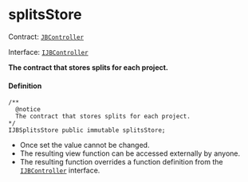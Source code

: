 # splitsStore

Contract: [`JBController`](/dev/api/contracts/or-controllers/jbcontroller/README.md)​‌

Interface: [`IJBController`](/dev/api/interfaces/ijbcontroller.md)

**The contract that stores splits for each project.**

#### Definition

```
/**
  @notice
  The contract that stores splits for each project.
*/
IJBSplitsStore public immutable splitsStore;
```

* Once set the value cannot be changed.
* The resulting view function can be accessed externally by anyone.
* The resulting function overrides a function definition from the [`IJBController`](/dev/api/interfaces/ijbcontroller.md) interface.

